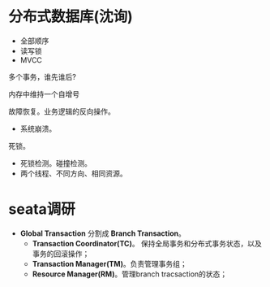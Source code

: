 # 分布式数据库(沈询)

* 全部顺序
* 读写锁
* MVCC

多个事务，谁先谁后?

内存中维持一个自增号

故障恢复。业务逻辑的反向操作。

* 系统崩溃。

死锁。

* 死锁检测。碰撞检测。
* 两个线程、不同方向、相同资源。

# **seata**调研

* **Global Transaction** 分割成  **Branch Transaction**。
  * **Transaction Coordinator(TC)**。 保持全局事务和分布式事务状态，以及事务的回滚操作；
  * **Transaction Manager(TM)**。负责管理事务组；
  * **Resource Manager(RM)**。管理branch tracsaction的状态；

